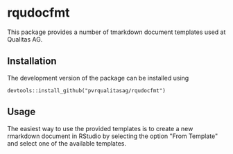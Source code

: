 # rqudocfmt
This package provides a number of tmarkdown document templates used at Qualitas AG.

## Installation
The development version of the package can be installed using 

```
devtools::install_github("pvrqualitasag/rqudocfmt")
```

## Usage
The easiest way to use the provided templates is to create a new rmarkdown document in RStudio by selecting the option "From Template" and select one of the available templates.

